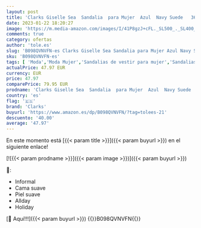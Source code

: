 ```yaml
---
layout: post
title: 'Clarks Giselle Sea  Sandalia  para Mujer  Azul  Navy Suede   36 EU'
date: 2023-01-22 18:20:27
image: 'https://m.media-amazon.com/images/I/41P8gzJ+cFL._SL500_._SL400_.jpg'
comments: true
category: ofertas
author: 'tole.es'
slug: 'B098QVNVFN-es Clarks Giselle Sea Sandalia para Mujer Azul Navy Suede 36 EU'
sku: 'B098QVNVFN-es'
tags: [ 'Moda','Moda Mujer','Sandalias de vestir para mujer','Sandalias y palas de mujer','Zapatos para mujer','clarks','sandalia','🇪🇸', ]
actualPrice: 47.97 EUR
currency: EUR
price: 47.97
comparePrice: 79.95 EUR
prodname: 'Clarks Giselle Sea  Sandalia  para Mujer  Azul  Navy Suede   36 EU'
country: 'es'
flag: '🇪🇸'
brand: 'Clarks'
buyurl: 'https://www.amazon.es/dp/B098QVNVFN/?tag=tolees-21'
descuento: '40.00'
average: '47.97'
---
```


En este momento está [{{< param title >}}]({{< param buyurl >}}) en el siguiente enlace!

[![{{< param prodname >}}]({{< param image >}})]({{< param buyurl >}})

🔎:

- Informal
- Cama suave
- Piel suave
- Allday
- Holiday

[🛒 Aquí!!!]({{< param buyurl >}})
{{<world>}}B098QVNVFN{{</world>}}
